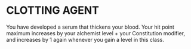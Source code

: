 # CLOTTING AGENT

You have developed a serum that thickens your blood. Your hit point maximum increases by your alchemist level + your Constitution modifier, and increases by 1 again whenever you gain a level in this class.